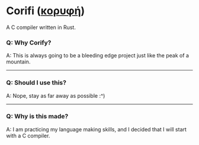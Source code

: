 # Corifi ([κορυφή](https://en.wiktionary.org/wiki/%CE%BA%CE%BF%CF%81%CF%85%CF%86%CE%AE))

A C compiler written in Rust.

### Q: Why Corify?
A: This is always going to be a bleeding edge project just like the peak of a mountain.

---

### Q: Should I use this?
A: Nope, stay as far away as possible :^)

---

### Q: Why is this made?
A: I am practicing my language making skills, and I decided that I will start with a C compiler.
